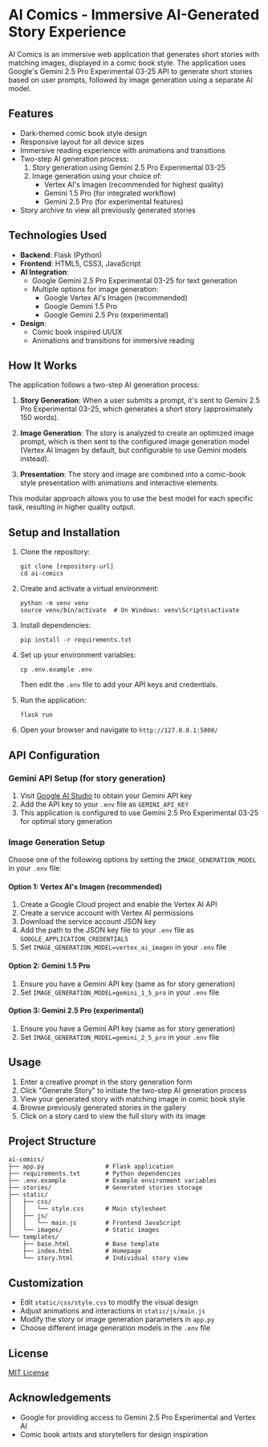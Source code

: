 # AI Comics - Immersive AI-Generated Story Experience

AI Comics is an immersive web application that generates short stories with matching images, displayed in a comic book style. The application uses Google's Gemini 2.5 Pro Experimental 03-25 API to generate short stories based on user prompts, followed by image generation using a separate AI model.

## Features

- Dark-themed comic book style design
- Responsive layout for all device sizes
- Immersive reading experience with animations and transitions
- Two-step AI generation process:
  1. Story generation using Gemini 2.5 Pro Experimental 03-25
  2. Image generation using your choice of:
     - Vertex AI's Imagen (recommended for highest quality)
     - Gemini 1.5 Pro (for integrated workflow)
     - Gemini 2.5 Pro (for experimental features)
- Story archive to view all previously generated stories

## Technologies Used

- **Backend**: Flask (Python)
- **Frontend**: HTML5, CSS3, JavaScript
- **AI Integration**:
  - Google Gemini 2.5 Pro Experimental 03-25 for text generation
  - Multiple options for image generation:
    - Google Vertex AI's Imagen (recommended)
    - Google Gemini 1.5 Pro
    - Google Gemini 2.5 Pro (experimental)
- **Design**: 
  - Comic book inspired UI/UX
  - Animations and transitions for immersive reading

## How It Works

The application follows a two-step AI generation process:

1. **Story Generation**: When a user submits a prompt, it's sent to Gemini 2.5 Pro Experimental 03-25, which generates a short story (approximately 150 words).

2. **Image Generation**: The story is analyzed to create an optimized image prompt, which is then sent to the configured image generation model (Vertex AI Imagen by default, but configurable to use Gemini models instead).

3. **Presentation**: The story and image are combined into a comic-book style presentation with animations and interactive elements.

This modular approach allows you to use the best model for each specific task, resulting in higher quality output.

## Setup and Installation

1. Clone the repository:
   ```
   git clone [repository-url]
   cd ai-comics
   ```

2. Create and activate a virtual environment:
   ```
   python -m venv venv
   source venv/bin/activate  # On Windows: venv\Scripts\activate
   ```

3. Install dependencies:
   ```
   pip install -r requirements.txt
   ```

4. Set up your environment variables:
   ```
   cp .env.example .env
   ```
   Then edit the `.env` file to add your API keys and credentials.

5. Run the application:
   ```
   flask run
   ```

6. Open your browser and navigate to `http://127.0.0.1:5000/`

## API Configuration

### Gemini API Setup (for story generation)

1. Visit [Google AI Studio](https://makersuite.google.com/app/apikey) to obtain your Gemini API key
2. Add the API key to your `.env` file as `GEMINI_API_KEY`
3. This application is configured to use Gemini 2.5 Pro Experimental 03-25 for optimal story generation

### Image Generation Setup

Choose one of the following options by setting the `IMAGE_GENERATION_MODEL` in your `.env` file:

#### Option 1: Vertex AI's Imagen (recommended)
1. Create a Google Cloud project and enable the Vertex AI API
2. Create a service account with Vertex AI permissions
3. Download the service account JSON key
4. Add the path to the JSON key file to your `.env` file as `GOOGLE_APPLICATION_CREDENTIALS`
5. Set `IMAGE_GENERATION_MODEL=vertex_ai_imagen` in your `.env` file

#### Option 2: Gemini 1.5 Pro
1. Ensure you have a Gemini API key (same as for story generation)
2. Set `IMAGE_GENERATION_MODEL=gemini_1_5_pro` in your `.env` file

#### Option 3: Gemini 2.5 Pro (experimental)
1. Ensure you have a Gemini API key (same as for story generation)
2. Set `IMAGE_GENERATION_MODEL=gemini_2_5_pro` in your `.env` file

## Usage

1. Enter a creative prompt in the story generation form
2. Click "Generate Story" to initiate the two-step AI generation process
3. View your generated story with matching image in comic book style
4. Browse previously generated stories in the gallery
5. Click on a story card to view the full story with its image

## Project Structure

```
ai-comics/
├── app.py                 # Flask application
├── requirements.txt       # Python dependencies
├── .env.example           # Example environment variables
├── stories/               # Generated stories storage
├── static/
│   ├── css/
│   │   └── style.css      # Main stylesheet
│   ├── js/
│   │   └── main.js        # Frontend JavaScript
│   └── images/            # Static images
└── templates/
    ├── base.html          # Base template
    ├── index.html         # Homepage
    └── story.html         # Individual story view
```

## Customization

- Edit `static/css/style.css` to modify the visual design
- Adjust animations and interactions in `static/js/main.js`
- Modify the story or image generation parameters in `app.py`
- Choose different image generation models in the `.env` file

## License

[MIT License](LICENSE)

## Acknowledgements

- Google for providing access to Gemini 2.5 Pro Experimental and Vertex AI
- Comic book artists and storytellers for design inspiration 